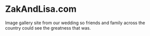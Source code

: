 # ZakAndLisa.com

Image gallery site from our wedding so friends and family across the country could see the greatness that was.
